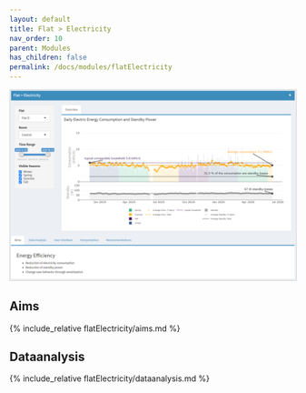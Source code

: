 ```yaml
---
layout: default
title: Flat > Electricity
nav_order: 10
parent: Modules
has_children: false
permalink: /docs/modules/flatElectricity
---
```


<img src="https://raw.githubusercontent.com/hslu-ige-laes/lcm/master/docs/assets/images/flatElectricity_00.PNG" style="border:1px solid lightgrey"/>

## Aims
{% include_relative flatElectricity/aims.md %}

## Dataanalysis
{% include_relative flatElectricity/dataanalysis.md %}